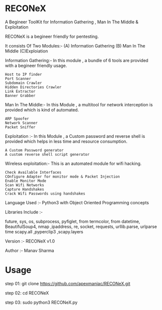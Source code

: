 # RECONeX
A Begineer ToolKit for Information Gathering , Man In The Middle & Exploitation

RECONeX is a begineer friendly for pentesting.

It consists Of Two Modules:- (A) Information Gathering (B) Man In The Middle (C)Exploiation

Information Gathering:- In this module , a bundle of 6 tools are provided with a begineer friendly usage.

    Host to IP finder
    Port Scanner
    Subdomain Crawler
    Hidden Directories Crawler
    Link Extractor
    Banner Grabber
    

Man In The Middle:- In this Module , a multitool for network interception is provided which is kind of automated.

    ARP Spoofer
    Network Scanner
    Packet Sniffer

Exploitation :- In this Module , a Custom password and reverse shell is provided which helps in less time and resource consumption.
   
    A Custom Password generator
    A custom reverse shell script generator
    
Wireless exploitation:- This is an automated module for wifi hacking.

    Check Available Interfaces
    COnfigure Adapter for monitor mode & Packet Injection
    Enable Monitor Mode
    Scan Wifi Networks
    Capture Handshakes
    Crack Wifi Passwords using handshakes
   
Language Used :- Python3 with Object Oriented Programming concepts

Libraries Include :-

future, sys, os, subprocess, pyfiglet, from termcolor, from datetime, BeautifulSoup4, nmap ,ipaddress, re, socket, requests, urllib.parse, urlparse time scapy.all ,pyperclip3 ,scapy.layers

Version :- RECONeX v1.0

Author :- Manav Sharma

# Usage

step 01: git clone https://github.com/apexmaniac/RECONeX.git

step 02: cd RECONeX

step 03: sudo python3 RECONeX.py 

